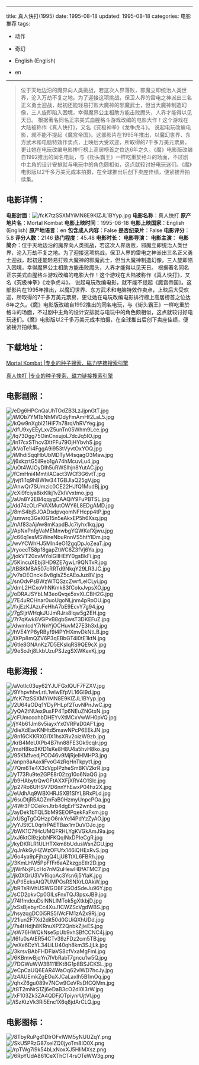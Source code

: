 
---
title: 真人快打(1995)
date: 1995-08-18
updated: 1995-08-18
categories: 电影推荐
tags:
- 动作
- 奇幻

- English (English)
- en
---


> 位于天地边沿的魔界向人类挑战，若这次人界落败，邪魔立即统治人类世界，沦入万劫不复之地。为了迎接这项挑战，保卫人界的雷电之神派出三名正义勇士迎战，起初还能轻易打败大魔神的邪魔武士，但当大魔神制造幻像，三人旋即陷入困境，幸得魔界公主相助方能击败魔头，人界才能得以见天日。  根据著名同名正宗美式血腥格斗游戏改编的电影大作！这个游戏在大陆被称作《真人快打》，又名《究极神拳》《龙争虎斗》。  说起电玩改编电影，就不能不提起《魔宫帝国》。这部影片在1995年推出，以魔幻世界、东方武术和电脑特效作卖点，上映后大受欢迎，所取得的7千多万美元票房，更让她在电玩改编电影排行榜上高居榜首之位达6年之久。《魔》电影版改编自1992推出的同名电玩，与《街头霸王》一样吃重於格斗的场面，不过剧中主角的设计安排就与电玩中的角色颇相似，这点就较讨好电玩迷们。《魔》电影版以2千多万美元成本拍摄，在全球推出后创下卖座佳绩，便紧接开拍续集。

## **电影详情**：

**电影封面**：<img src="https://image.tmdb.org/t/p/w200/fcK7tzSSXMYiMN8E9KlZJL1BYyp.jpg" alt="/fcK7tzSSXMYiMN8E9KlZJL1BYyp.jpg" title="/fcK7tzSSXMYiMN8E9KlZJL1BYyp.jpg">
**电影名称**：真人快打
**原产地片名**：Mortal Kombat
**电影上映时间**：1995-08-18
**电影上映国家**：English (English)
**原产地语言**：en
**包含成人内容**：False
**是否纪录片**：False
**电影评分**：5.8
**评分人数**：2146
**热门程度**：45.48
**电影时长**：
**电影导演**：
**电影主演**：
**电影简介**：位于天地边沿的魔界向人类挑战，若这次人界落败，邪魔立即统治人类世界，沦入万劫不复之地。为了迎接这项挑战，保卫人界的雷电之神派出三名正义勇士迎战，起初还能轻易打败大魔神的邪魔武士，但当大魔神制造幻像，三人旋即陷入困境，幸得魔界公主相助方能击败魔头，人界才能得以见天日。  根据著名同名正宗美式血腥格斗游戏改编的电影大作！这个游戏在大陆被称作《真人快打》，又名《究极神拳》《龙争虎斗》。  说起电玩改编电影，就不能不提起《魔宫帝国》。这部影片在1995年推出，以魔幻世界、东方武术和电脑特效作卖点，上映后大受欢迎，所取得的7千多万美元票房，更让她在电玩改编电影排行榜上高居榜首之位达6年之久。《魔》电影版改编自1992推出的同名电玩，与《街头霸王》一样吃重於格斗的场面，不过剧中主角的设计安排就与电玩中的角色颇相似，这点就较讨好电玩迷们。《魔》电影版以2千多万美元成本拍摄，在全球推出后创下卖座佳绩，便紧接开拍续集。

## **下载地址**：
[Mortal Kombat |专业的种子搜索、磁力链接搜索引擎](https://movie.amd794.com:2083/?search=Mortal%20Kombat&ordering=&mode=match_phrase&page_size=10&page=1)

[真人快打 |专业的种子搜索、磁力链接搜索引擎](https://movie.amd794.com:2083/?search=%E7%9C%9F%E4%BA%BA%E5%BF%AB%E6%89%93&ordering=&mode=match_phrase&page_size=10&page=1)
 

## **电影剧照**：
<img src="https://image.tmdb.org/t/p/original/eDg6HPCnQaUhTOdZB3LzJjpnGtT.jpg" alt="/eDg6HPCnQaUhTOdZB3LzJjpnGtT.jpg" title="/eDg6HPCnQaUhTOdZB3LzJjpnGtT.jpg"><img src="https://image.tmdb.org/t/p/original/iMOb7YM1bNhMVOdyFmAmHf2LaL5.jpg" alt="/iMOb7YM1bNhMVOdyFmAmHf2LaL5.jpg" title="/iMOb7YM1bNhMVOdyFmAmHf2LaL5.jpg"><img src="https://image.tmdb.org/t/p/original/kQw9nXgbl21HiF7n78rqVhRVYeg.jpg" alt="/kQw9nXgbl21HiF7n78rqVhRVYeg.jpg" title="/kQw9nXgbl21HiF7n78rqVhRVYeg.jpg"><img src="https://image.tmdb.org/t/p/original/dfU9xyEEyLxvZ5unTn05Whm9Lce.jpg" alt="/dfU9xyEEyLxvZ5unTn05Whm9Lce.jpg" title="/dfU9xyEEyLxvZ5unTn05Whm9Lce.jpg"><img src="https://image.tmdb.org/t/p/original/lq73Dgg75OinCnxujoL7dcJq5IO.jpg" alt="/lq73Dgg75OinCnxujoL7dcJq5IO.jpg" title="/lq73Dgg75OinCnxujoL7dcJq5IO.jpg"><img src="https://image.tmdb.org/t/p/original/ln17cxSThcv3XtFFu79OjHYbvhS.jpg" alt="/ln17cxSThcv3XtFFu79OjHYbvhS.jpg" title="/ln17cxSThcv3XtFFu79OjHYbvhS.jpg"><img src="https://image.tmdb.org/t/p/original/kVoTe1i4FggA9i953tVyvtOxYOQ.jpg" alt="/kVoTe1i4FggA9i953tVyvtOxYOQ.jpg" title="/kVoTe1i4FggA9i953tVyvtOxYOQ.jpg"><img src="https://image.tmdb.org/t/p/original/iMhdiSqqHbUbMDTyM4sqagO3Maw.jpg" alt="/iMhdiSqqHbUbMDTyM4sqagO3Maw.jpg" title="/iMhdiSqqHbUbMDTyM4sqagO3Maw.jpg"><img src="https://image.tmdb.org/t/p/original/j6xkzrtG5ilReb1gA74hMcuvLu4.jpg" alt="/j6xkzrtG5ilReb1gA74hMcuvLu4.jpg" title="/j6xkzrtG5ilReb1gA74hMcuvLu4.jpg"><img src="https://image.tmdb.org/t/p/original/uOt4WJOyDIh5uRWSlhjn8YutAC.jpg" alt="/uOt4WJOyDIh5uRWSlhjn8YutAC.jpg" title="/uOt4WJOyDIh5uRWSlhjn8YutAC.jpg"><img src="https://image.tmdb.org/t/p/original/fCmHni4MmtilACact3WCf3G6vtT.jpg" alt="/fCmHni4MmtilACact3WCf3G6vtT.jpg" title="/fCmHni4MmtilACact3WCf3G6vtT.jpg"><img src="https://image.tmdb.org/t/p/original/jvjt1i1q9hBWIw34TGBJlaQ25gV.jpg" alt="/jvjt1i1q9hBWIw34TGBJlaQ25gV.jpg" title="/jvjt1i1q9hBWIw34TGBJlaQ25gV.jpg"><img src="https://image.tmdb.org/t/p/original/AnwQr7SUmzic0CE22HJfQ1MudBj.jpg" alt="/AnwQr7SUmzic0CE22HJfQ1MudBj.jpg" title="/AnwQr7SUmzic0CE22HJfQ1MudBj.jpg"><img src="https://image.tmdb.org/t/p/original/cXi9fciya8ixKlkj1vZkIVvxtmo.jpg" alt="/cXi9fciya8ixKlkj1vZkIVvxtmo.jpg" title="/cXi9fciya8ixKlkj1vZkIVvxtmo.jpg"><img src="https://image.tmdb.org/t/p/original/aUn8Y2E84qqygCAAQiY9FuPBTSL.jpg" alt="/aUn8Y2E84qqygCAAQiY9FuPBTSL.jpg" title="/aUn8Y2E84qqygCAAQiY9FuPBTSL.jpg"><img src="https://image.tmdb.org/t/p/original/dd74zOLrFVAXMutOWY6L8EDgAMD.jpg" alt="/dd74zOLrFVAXMutOWY6L8EDgAMD.jpg" title="/dd74zOLrFVAXMutOWY6L8EDgAMD.jpg"><img src="https://image.tmdb.org/t/p/original/8mS4bjSJOADsdpvqomNFHcpp4tP.jpg" alt="/8mS4bjSJOADsdpvqomNFHcpp4tP.jpg" title="/8mS4bjSJOADsdpvqomNFHcpp4tP.jpg"><img src="https://image.tmdb.org/t/p/original/smwrq3GeXIG15n5eAkxEP5h6Xsq.jpg" alt="/smwrq3GeXIG15n5eAkxEP5h6Xsq.jpg" title="/smwrq3GeXIG15n5eAkxEP5h6Xsq.jpg"><img src="https://image.tmdb.org/t/p/original/nAf83aAjAw8mKapdBJc7iyhx1kq.jpg" alt="/nAf83aAjAw8mKapdBJc7iyhx1kq.jpg" title="/nAf83aAjAw8mKapdBJc7iyhx1kq.jpg"><img src="https://image.tmdb.org/t/p/original/ApNxPnfgVaMEMnwbgYQWKafXjwu.jpg" alt="/ApNxPnfgVaMEMnwbgYQWKafXjwu.jpg" title="/ApNxPnfgVaMEMnwbgYQWKafXjwu.jpg"><img src="https://image.tmdb.org/t/p/original/c66q1esMSWneNbuRnnVS5htYlDm.jpg" alt="/c66q1esMSWneNbuRnnVS5htYlDm.jpg" title="/c66q1esMSWneNbuRnnVS5htYlDm.jpg"><img src="https://image.tmdb.org/t/p/original/wvYCWhHJ5Mln4eO12gqDpJoZeaT.jpg" alt="/wvYCWhHJ5Mln4eO12gqDpJoZeaT.jpg" title="/wvYCWhHJ5Mln4eO12gqDpJoZeaT.jpg"><img src="https://image.tmdb.org/t/p/original/ryoecT58pf8gapZtWC6Z3fVj6Ya.jpg" alt="/ryoecT58pf8gapZtWC6Z3fVj6Ya.jpg" title="/ryoecT58pf8gapZtWC6Z3fVj6Ya.jpg"><img src="https://image.tmdb.org/t/p/original/jokVT20xvMYolGlIHEfY0gsBkFi.jpg" alt="/jokVT20xvMYolGlIHEfY0gsBkFi.jpg" title="/jokVT20xvMYolGlIHEfY0gsBkFi.jpg"><img src="https://image.tmdb.org/t/p/original/5KincuXEbj3HD9ZE7gwLr9QNTxR.jpg" alt="/5KincuXEbj3HD9ZE7gwLr9QNTxR.jpg" title="/5KincuXEbj3HD9ZE7gwLr9QNTxR.jpg"><img src="https://image.tmdb.org/t/p/original/tB8KMBA507cRRTd9NkqY29LR3JC.jpg" alt="/tB8KMBA507cRRTd9NkqY29LR3JC.jpg" title="/tB8KMBA507cRRTd9NkqY29LR3JC.jpg"><img src="https://image.tmdb.org/t/p/original/v7sOEOnckiBv8glsZ5cAEoJuz8V.jpg" alt="/v7sOEOnckiBv8glsZ5cAEoJuz8V.jpg" title="/v7sOEOnckiBv8glsZ5cAEoJuz8V.jpg"><img src="https://image.tmdb.org/t/p/original/snOdvPsBWzWTQSzcZwrfLeICLyi.jpg" alt="/snOdvPsBWzWTQSzcZwrfLeICLyi.jpg" title="/snOdvPsBWzWTQSzcZwrfLeICLyi.jpg"><img src="https://image.tmdb.org/t/p/original/dmL2HCxoVhNKmk83fCoIoJvpsXO.jpg" alt="/dmL2HCxoVhNKmk83fCoIoJvpsXO.jpg" title="/dmL2HCxoVhNKmk83fCoIoJvpsXO.jpg"><img src="https://image.tmdb.org/t/p/original/oDRAJSYbLM3eoQvqe5xvXLCBH2G.jpg" alt="/oDRAJSYbLM3eoQvqe5xvXLCBH2G.jpg" title="/oDRAJSYbLM3eoQvqe5xvXLCBH2G.jpg"><img src="https://image.tmdb.org/t/p/original/7E4uRCHnar0uoUgoNLjnm4pRoOU.jpg" alt="/7E4uRCHnar0uoUgoNLjnm4pRoOU.jpg" title="/7E4uRCHnar0uoUgoNLjnm4pRoOU.jpg"><img src="https://image.tmdb.org/t/p/original/fxjEzKJAzuFeHhA7bE9EcvY7g94.jpg" alt="/fxjEzKJAzuFeHhA7bE9EcvY7g94.jpg" title="/fxjEzKJAzuFeHhA7bE9EcvY7g94.jpg"><img src="https://image.tmdb.org/t/p/original/7gSIjrWHqkJUJmRJrs8Iqw5g2EH.jpg" alt="/7gSIjrWHqkJUJmRJrs8Iqw5g2EH.jpg" title="/7gSIjrWHqkJUJmRJrs8Iqw5g2EH.jpg"><img src="https://image.tmdb.org/t/p/original/7r7qKwk8VGPvB8gbSwsT3DKEFuZ.jpg" alt="/7r7qKwk8VGPvB8gbSwsT3DKEFuZ.jpg" title="/7r7qKwk8VGPvB8gbSwsT3DKEFuZ.jpg"><img src="https://image.tmdb.org/t/p/original/dwmIcdY7rNnYjOCHuvM27E3h3xl.jpg" alt="/dwmIcdY7rNnYjOCHuvM27E3h3xl.jpg" title="/dwmIcdY7rNnYjOCHuvM27E3h3xl.jpg"><img src="https://image.tmdb.org/t/p/original/hVE4YP6yRByf9i4PYHXmvDkNtLB.jpg" alt="/hVE4YP6yRByf9i4PYHXmvDkNtLB.jpg" title="/hVE4YP6yRByf9i4PYHXmvDkNtLB.jpg"><img src="https://image.tmdb.org/t/p/original/iXPp8mQZV6P3qEBbGT4l0tE1ktN.jpg" alt="/iXPp8mQZV6P3qEBbGT4l0tE1ktN.jpg" title="/iXPp8mQZV6P3qEBbGT4l0tE1ktN.jpg"><img src="https://image.tmdb.org/t/p/original/6tle8GNAnKz7D5EKsIqRS9QE9cX.jpg" alt="/6tle8GNAnKz7D5EKsIqRS9QE9cX.jpg" title="/6tle8GNAnKz7D5EKsIqRS9QE9cX.jpg"><img src="https://image.tmdb.org/t/p/original/9eSoJrj8LkbUzuPSJzgSXWKexKj.jpg" alt="/9eSoJrj8LkbUzuPSJzgSXWKexKj.jpg" title="/9eSoJrj8LkbUzuPSJzgSXWKexKj.jpg">

## **电影海报**：
<img src="https://image.tmdb.org/t/p/original/aVotlc03uy62YJUFGxlQUF7FZXV.jpg" alt="/aVotlc03uy62YJUFGxlQUF7FZXV.jpg" title="/aVotlc03uy62YJUFGxlQUF7FZXV.jpg"><img src="https://image.tmdb.org/t/p/original/9YhpvhhvLrtL1wlwEfpVL16GI9d.jpg" alt="/9YhpvhhvLrtL1wlwEfpVL16GI9d.jpg" title="/9YhpvhhvLrtL1wlwEfpVL16GI9d.jpg"><img src="https://image.tmdb.org/t/p/original/fcK7tzSSXMYiMN8E9KlZJL1BYyp.jpg" alt="/fcK7tzSSXMYiMN8E9KlZJL1BYyp.jpg" title="/fcK7tzSSXMYiMN8E9KlZJL1BYyp.jpg"><img src="https://image.tmdb.org/t/p/original/2U64aODq1YDyPHLpf2TuvNPnJwC.jpg" alt="/2U64aODq1YDyPHLpf2TuvNPnJwC.jpg" title="/2U64aODq1YDyPHLpf2TuvNPnJwC.jpg"><img src="https://image.tmdb.org/t/p/original/yQA2tNUex9usFP4Tp6NEuZNGtxN.jpg" alt="/yQA2tNUex9usFP4Tp6NEuZNGtxN.jpg" title="/yQA2tNUex9usFP4Tp6NEuZNGtxN.jpg"><img src="https://image.tmdb.org/t/p/original/cFUmccohbDHEYvXtMCxVwWH0pVQ.jpg" alt="/cFUmccohbDHEYvXtMCxVwWH0pVQ.jpg" title="/cFUmccohbDHEYvXtMCxVwWH0pVQ.jpg"><img src="https://image.tmdb.org/t/p/original/jY4b61Jm8v5iayxYx0VRPaD0AF1.jpg" alt="/jY4b61Jm8v5iayxYx0VRPaD0AF1.jpg" title="/jY4b61Jm8v5iayxYx0VRPaD0AF1.jpg"><img src="https://image.tmdb.org/t/p/original/dieXdEavKNHtd5mawNPcP6EEkJN.jpg" alt="/dieXdEavKNHtd5mawNPcP6EEkJN.jpg" title="/dieXdEavKNHtd5mawNPcP6EEkJN.jpg"><img src="https://image.tmdb.org/t/p/original/8n16CKKRXGi1X1hsXRv2oizW9zb.jpg" alt="/8n16CKKRXGi1X1hsXRv2oizW9zb.jpg" title="/8n16CKKRXGi1X1hsXRv2oizW9zb.jpg"><img src="https://image.tmdb.org/t/p/original/krB4MeUXPb4B7hn88FE3Gk9cqIr.jpg" alt="/krB4MeUXPb4B7hn88FE3Gk9cqIr.jpg" title="/krB4MeUXPb4B7hn88FE3Gk9cqIr.jpg"><img src="https://image.tmdb.org/t/p/original/mxH8ko3KfD1sKe8H8U4a5hvH8ko.jpg" alt="/mxH8ko3KfD1sKe8H8U4a5hvH8ko.jpg" title="/mxH8ko3KfD1sKe8H8U4a5hvH8ko.jpg"><img src="https://image.tmdb.org/t/p/original/95KMfvedjPOD46v9MjRjeIHMHP3.jpg" alt="/95KMfvedjPOD46v9MjRjeIHMHP3.jpg" title="/95KMfvedjPOD46v9MjRjeIHMHP3.jpg"><img src="https://image.tmdb.org/t/p/original/anpn8aAaxliFvoG4zRqHnTkpyt1.jpg" alt="/anpn8aAaxliFvoG4zRqHnTkpyt1.jpg" title="/anpn8aAaxliFvoG4zRqHnTkpyt1.jpg"><img src="https://image.tmdb.org/t/p/original/7Qm6Te4X3cVgpIPzheSmBKV2krR.jpg" alt="/7Qm6Te4X3cVgpIPzheSmBKV2krR.jpg" title="/7Qm6Te4X3cVgpIPzheSmBKV2krR.jpg"><img src="https://image.tmdb.org/t/p/original/yT73Ru9te2GPE8r02zg10o6NaQG.jpg" alt="/yT73Ru9te2GPE8r02zg10o6NaQG.jpg" title="/yT73Ru9te2GPE8r02zg10o6NaQG.jpg"><img src="https://image.tmdb.org/t/p/original/b9HAbytrQwGFtAXXFjXRV4O1Slc.jpg" alt="/b9HAbytrQwGFtAXXFjXRV4O1Slc.jpg" title="/b9HAbytrQwGFtAXXFjXRV4O1Slc.jpg"><img src="https://image.tmdb.org/t/p/original/p27Ro6UHSV7D6nnYhEwxP04hz2X.jpg" alt="/p27Ro6UHSV7D6nnYhEwxP04hz2X.jpg" title="/p27Ro6UHSV7D6nnYhEwxP04hz2X.jpg"><img src="https://image.tmdb.org/t/p/original/eUdhAq9WBXHRJSXB1SlYLBRxPLd.jpg" alt="/eUdhAq9WBXHRJSXB1SlYLBRxPLd.jpg" title="/eUdhAq9WBXHRJSXB1SlYLBRxPLd.jpg"><img src="https://image.tmdb.org/t/p/original/6suDtjR5AOZmFaB0HzmyUnpcPOa.jpg" alt="/6suDtjR5AOZmFaB0HzmyUnpcPOa.jpg" title="/6suDtjR5AOZmFaB0HzmyUnpcPOa.jpg"><img src="https://image.tmdb.org/t/p/original/4Wr3FCCeiknJtrb4dgErFS2wnbd.jpg" alt="/4Wr3FCCeiknJtrb4dgErFS2wnbd.jpg" title="/4Wr3FCCeiknJtrb4dgErFS2wnbd.jpg"><img src="https://image.tmdb.org/t/p/original/ayDek1bTQL5bM9SEOlPqekFaFxm.jpg" alt="/ayDek1bTQL5bM9SEOlPqekFaFxm.jpg" title="/ayDek1bTQL5bM9SEOlPqekFaFxm.jpg"><img src="https://image.tmdb.org/t/p/original/xUSgTgCQHzpO6nkYe14PdYzZyAO.jpg" alt="/xUSgTgCQHzpO6nkYe14PdYzZyAO.jpg" title="/xUSgTgCQHzpO6nkYe14PdYzZyAO.jpg"><img src="https://image.tmdb.org/t/p/original/yYJStCL0qrIrPAETBax1mDuVOJo.jpg" alt="/yYJStCL0qrIrPAETBax1mDuVOJo.jpg" title="/yYJStCL0qrIrPAETBax1mDuVOJo.jpg"><img src="https://image.tmdb.org/t/p/original/bWK1C7tHcUMQFRHLYgKVGkAmJ9a.jpg" alt="/bWK1C7tHcUMQFRHLYgKVGkAmJ9a.jpg" title="/bWK1C7tHcUMQFRHLYgKVGkAmJ9a.jpg"><img src="https://image.tmdb.org/t/p/original/xJ6ktCI9zjcbNFKQqINxDPIeCgR.jpg" alt="/xJ6ktCI9zjcbNFKQqINxDPIeCgR.jpg" title="/xJ6ktCI9zjcbNFKQqINxDPIeCgR.jpg"><img src="https://image.tmdb.org/t/p/original/kyDKRLR1ULHTXkm8bUdusWsnZGU.jpg" alt="/kyDKRLR1ULHTXkm8bUdusWsnZGU.jpg" title="/kyDKRLR1ULHTXkm8bUdusWsnZGU.jpg"><img src="https://image.tmdb.org/t/p/original/qJrAkGyHZWzOFUfx146iQHExRvS.jpg" alt="/qJrAkGyHZWzOFUfx146iQHExRvS.jpg" title="/qJrAkGyHZWzOFUfx146iQHExRvS.jpg"><img src="https://image.tmdb.org/t/p/original/6o4ya9pFjhzgQ4LjU8TtXL6FBRh.jpg" alt="/6o4ya9pFjhzgQ4LjU8TtXL6FBRh.jpg" title="/6o4ya9pFjhzgQ4LjU8TtXL6FBRh.jpg"><img src="https://image.tmdb.org/t/p/original/3KmLHW5PpFfFr6aAZkzgpEtIr2D.jpg" alt="/3KmLHW5PpFfFr6aAZkzgpEtIr2D.jpg" title="/3KmLHW5PpFfFr6aAZkzgpEtIr2D.jpg"><img src="https://image.tmdb.org/t/p/original/jWrNxjPLcHo7nM2uHewHBfATMC7.jpg" alt="/jWrNxjPLcHo7nM2uHewHBfATMC7.jpg" title="/jWrNxjPLcHo7nM2uHewHBfATMC7.jpg"><img src="https://image.tmdb.org/t/p/original/jk0XGrU3VVRiqoAc3Ysn6j5YlaK.jpg" alt="/jk0XGrU3VVRiqoAc3Ysn6j5YlaK.jpg" title="/jk0XGrU3VVRiqoAc3Ysn6j5YlaK.jpg"><img src="https://image.tmdb.org/t/p/original/uPtIEeksAtQ7UMPOsRSNXrL0AkW.jpg" alt="/uPtIEeksAtQ7UMPOsRSNXrL0AkW.jpg" title="/uPtIEeksAtQ7UMPOsRSNXrL0AkW.jpg"><img src="https://image.tmdb.org/t/p/original/bRTsRiVhUSWGO8F2SOdSdeJu96Y.jpg" alt="/bRTsRiVhUSWGO8F2SOdSdeJu96Y.jpg" title="/bRTsRiVhUSWGO8F2SOdSdeJu96Y.jpg"><img src="https://image.tmdb.org/t/p/original/sCD2pkvCp0GILsFnxTQJ3psxJB9.jpg" alt="/sCD2pkvCp0GILsFnxTQJ3psxJB9.jpg" title="/sCD2pkvCp0GILsFnxTQJ3psxJB9.jpg"><img src="https://image.tmdb.org/t/p/original/74IfmdcuDslNNLIMTok5gXtkbjD.jpg" alt="/74IfmdcuDslNNLIMTok5gXtkbjD.jpg" title="/74IfmdcuDslNNLIMTok5gXtkbjD.jpg"><img src="https://image.tmdb.org/t/p/original/xSsBjebyrCc4XuJ1CWZScVgdWBS.jpg" alt="/xSsBjebyrCc4XuJ1CWZScVgdWBS.jpg" title="/xSsBjebyrCc4XuJ1CWZScVgdWBS.jpg"><img src="https://image.tmdb.org/t/p/original/hsyzqgDC0i5RS5IWcFM1zA2x9Rj.jpg" alt="/hsyzqgDC0i5RS5IWcFM1zA2x9Rj.jpg" title="/hsyzqgDC0i5RS5IWcFM1zA2x9Rj.jpg"><img src="https://image.tmdb.org/t/p/original/21iun2F7Xd2dit50d0GUiQXhUDd.jpg" alt="/21iun2F7Xd2dit50d0GUiQXhUDd.jpg" title="/21iun2F7Xd2dit50d0GUiQXhUDd.jpg"><img src="https://image.tmdb.org/t/p/original/7s4tHdjh8KRnuXPZ2QnbkZjieES.jpg" alt="/7s4tHdjh8KRnuXPZ2QnbkZjieES.jpg" title="/7s4tHdjh8KRnuXPZ2QnbkZjieES.jpg"><img src="https://image.tmdb.org/t/p/original/sW76HWQkNse5pUb9xhSBfCCNC4j.jpg" alt="/sW76HWQkNse5pUb9xhSBfCCNC4j.jpg" title="/sW76HWQkNse5pUb9xhSBfCCNC4j.jpg"><img src="https://image.tmdb.org/t/p/original/l6fu0sAtER54CTv39zFDz2cm5TB.jpg" alt="/l6fu0sAtER54CTv39zFDz2cm5TB.jpg" title="/l6fu0sAtER54CTv39zFDz2cm5TB.jpg"><img src="https://image.tmdb.org/t/p/original/wXe6DzYL34LiLU40qh8km3SJjLk.jpg" alt="/wXe6DzYL34LiLU40qh8km3SJjLk.jpg" title="/wXe6DzYL34LiLU40qh8km3SJjLk.jpg"><img src="https://image.tmdb.org/t/p/original/3krsvBAbFHDFiaVS8cfVxaMgFml.jpg" alt="/3krsvBAbFHDFiaVS8cfVxaMgFml.jpg" title="/3krsvBAbFHDFiaVS8cfVxaMgFml.jpg"><img src="https://image.tmdb.org/t/p/original/6KBmwBjqYn7lVbRabT7gncu1w5Q.jpg" alt="/6KBmwBjqYn7lVbRabT7gncu1w5Q.jpg" title="/6KBmwBjqYn7lVbRabT7gncu1w5Q.jpg"><img src="https://image.tmdb.org/t/p/original/7DGWuWW3B111EKt8G1p8BSJCKSL.jpg" alt="/7DGWuWW3B111EKt8G1p8BSJCKSL.jpg" title="/7DGWuWW3B111EKt8G1p8BSJCKSL.jpg"><img src="https://image.tmdb.org/t/p/original/eCpCaUQ6EAR4WaOq62vlWD7hcJy.jpg" alt="/eCpCaUQ6EAR4WaOq62vlWD7hcJy.jpg" title="/eCpCaUQ6EAR4WaOq62vlWD7hcJy.jpg"><img src="https://image.tmdb.org/t/p/original/z4AUEmkZgEOuXJCaLaxIh5B1mOq.jpg" alt="/z4AUEmkZgEOuXJCaLaxIh5B1mOq.jpg" title="/z4AUEmkZgEOuXJCaLaxIh5B1mOq.jpg"><img src="https://image.tmdb.org/t/p/original/qhxZ6gu089v7NCw9CeVRsDfCQMm.jpg" alt="/qhxZ6gu089v7NCw9CeVRsDfCQMm.jpg" title="/qhxZ6gu089v7NCw9CeVRsDfCQMm.jpg"><img src="https://image.tmdb.org/t/p/original/t8T2mNrS1Zj6eDaB3cO2dI0l3rW.jpg" alt="/t8T2mNrS1Zj6eDaB3cO2dI0l3rW.jpg" title="/t8T2mNrS1Zj6eDaB3cO2dI0l3rW.jpg"><img src="https://image.tmdb.org/t/p/original/xF103Zk3ZA4QDFjOTpiynrUjtVI.jpg" alt="/xF103Zk3ZA4QDFjOTpiynrUjtVI.jpg" title="/xF103Zk3ZA4QDFjOTpiynrUjtVI.jpg"><img src="https://image.tmdb.org/t/p/original/iSzKtzVk3Ri5Enc1X6q8jdArCLQ.jpg" alt="/iSzKtzVk3Ri5Enc1X6q8jdArCLQ.jpg" title="/iSzKtzVk3Ri5Enc1X6q8jdArCLQ.jpg">

## **电影图标**：
<img src="https://image.tmdb.org/t/p/original/8TbyRuPgd1DIrOFvIWM5yNUUZqY.png" alt="/8TbyRuPgd1DIrOFvIWM5yNUUZqY.png" title="/8TbyRuPgd1DIrOFvIWM5yNUUZqY.png"><img src="https://image.tmdb.org/t/p/original/SkU5PRzG87seIZQ0jyoTm8IO0X.png" alt="/SkU5PRzG87seIZQ0jyoTm8IO0X.png" title="/SkU5PRzG87seIZQ0jyoTm8IO0X.png"><img src="https://image.tmdb.org/t/p/original/rpTWg7i9k54bLxNoxXJ5HIiMXsz.png" alt="/rpTWg7i9k54bLxNoxXJ5HIiMXsz.png" title="/rpTWg7i9k54bLxNoxXJ5HIiMXsz.png"><img src="https://image.tmdb.org/t/p/original/6RpYUdA861CeXThCT4rsOTeWW3g.png" alt="/6RpYUdA861CeXThCT4rsOTeWW3g.png" title="/6RpYUdA861CeXThCT4rsOTeWW3g.png">
